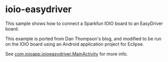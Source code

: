 ioio-easydriver
===============

This sample shows how to connect a Sparkfun IOIO board to an EasyDriver board.

This example is ported from Dan Thompson's blog, and modified to be run on the IOIO board using an Android application project for Eclipse.

See [com.ioioapp.ioioeasydriver.MainActivity](https://github.com/aalbino/ioio-easydriver/blob/master/IOIOEasyDriver/src/com/ioioapp/ioioeasydriver/MainActivity.java) for more info.

